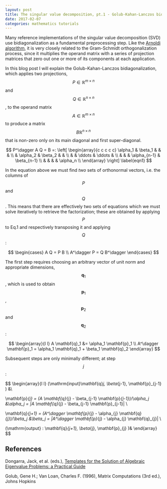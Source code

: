 ```yaml
---
layout: post
title: The singular value decomposition, pt.1 - Golub-Kahan-Lanczos bidiagonalization
date: 2017-02-07
categories: mathematics tutorials
---
```


Many reference implementations of the singular value decomposition (SVD) use bidiagonalization as a fundamental preprocessing step. Like the [Arnoldi algorithm](https://ocramz.github.io/mathematics/tutorials/2016/11/09/arnoldi-alt.html), it is very closely related to the Gram-Schmidt orthogonalization process, since it multiplies the operand matrix with a series of projection matrices that zero out one or more of its components at each application.

In this blog post I will explain the Golub-Kahan-Lanczos bidiagonalization, which applies two projections, $$P \in \mathbb{R}^{m \times n}$$ and $$Q \in \mathbb{R}^{n \times n}$$, to the operand matrix $$A \in \mathbb{R}^{m \times n}$$ to produce a matrix $$B \mathbb{R}^{n \times n}$$ that is non-zero only on its main diagonal and first super-diagonal.

$$
P^\dagger A Q = B =: \left[
\begin{array}{c c c c c}
 \alpha_1 & \beta_1  &         & & \\
          & \alpha_2 & \beta_2 & & \\
	  & & \ddots & \ddots    & \\
	  & & & \alpha_{n-1} & \beta_{n-1} \\
          & & & & \alpha_n \\
\end{array}
\right]
\label{eqn1}
$$

In the equation above we must find _two_ sets of orthonormal vectors, i.e. the columns of $$P$$ and $$Q$$. This means that there are effectively two sets of equations which we must solve iteratively to retrieve the factorization; these are obtained by applying $$P$$ to Eq.1 and respectively transposing it and applying $$Q$$:


$$
\begin{cases}
A Q = P B \\
A^\dagger P = Q B^\dagger
\end{cases}
$$


The first step requires choosing an arbitrary vector of unit norm and appropriate dimensions, $$\mathbf{q}_1$$, which is used to obtain $$\mathbf{p}_1$$, $$\mathbf{p}_2$$ and $$\mathbf{q}_2$$:

$$
\begin{array}{l l}
A \mathbf{q}_1 &= \alpha_1 \mathbf{p}_1 \\
A^\dagger \mathbf{p}_1 = \alpha_1 \mathbf{q}_1 + \beta_1 \mathbf{q}_2
\end{array}
$$

Subsequent steps are only minimally different; at step $$j$$ :

$$
\begin{array}{l l}
(\mathrm{input}\mathbf{q}_j, \beta_{j-1}, \mathbf{p}_{j-1} ) &\\

\mathbf{p}_{j} = (A \mathbf{q}_{j} - \beta_{j-1} \mathbf{p}_{j-1})/\alpha_j &\alpha_j =  \|A \mathbf{q}_{j} - \beta_{j-1} \mathbf{p}_{j-1}\|  \\

\mathbf{q}_{j+1} = (A^\dagger \mathbf{p}_{j} - \alpha_{j} \mathbf{q}_{j})/\beta_j &\beta_j =  \|A^\dagger \mathbf{p}_{j} - \alpha_{j} \mathbf{q}_{j}\|  \\

(\mathrm{output} : \mathbf{q}_{j+1}, \beta_{j}, \mathbf{p}_{j} )&
\end{array}
$$





## References

Dongarra, Jack, et al. (eds.), [Templates for the Solution of Algebraic Eigenvalue Problems: a Practical Guide](http://www.netlib.org/utk/people/JackDongarra/etemplates/node198.html)

Golub, Gene H.; Van Loan, Charles F. (1996), Matrix Computations (3rd ed.), Johns Hopkins

